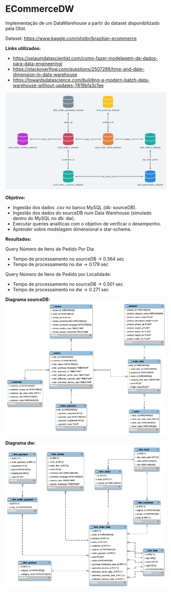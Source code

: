 # ECommerceDW
Implementação de um DataWarehouse a partir do dataset disponibilizado pela Olist.

Dataset: https://www.kaggle.com/olistbr/brazilian-ecommerce

**Links utilizados:**
- https://sejaumdatascientist.com/como-fazer-modelagem-de-dados-para-data-engineering/
- https://stackoverflow.com/questions/2507289/time-and-date-dimension-in-data-warehouse
- https://towardsdatascience.com/building-a-modern-batch-data-warehouse-without-updates-7819bfa3c1ee


![olist_model](model/olist_model.png)


**Objetivo:**
- Ingestão dos dados .csv no banco MySQL (db: sourceDB).
- Ingestão dos dados do sourceDB num Data Warehouse (simulado dentro do MySQL no db: dw).
- Executar queries analíticas com o objetivo de verificar o desempenho.
- Aprender sobre modelagem dimensional e star-schema.

**Resultados:**


Query Número de Itens de Pedido Por Dia:
- Tempo de processamento no sourceDB -> 0.364 sec
- Tempo de processamento no dw -> 0.179 sec


Query Número de Itens de Pedido por Localidade:
- Tempo de processamento no sourceDB -> 0.501 sec
- Tempo de processamento no dw -> 0.271 sec

**Diagrama sourceDB:**
![sourceDB](model/sourceDB.png)


**Diagrama dw:**
![dw](model/dw.png)
